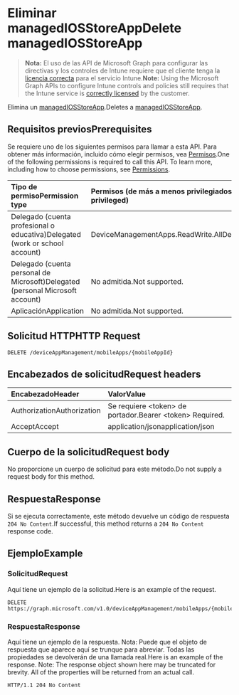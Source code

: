# <a name="delete-managediosstoreapp"></a><span data-ttu-id="1eb26-101">Eliminar managedIOSStoreApp</span><span class="sxs-lookup"><span data-stu-id="1eb26-101">Delete managedIOSStoreApp</span></span>

> <span data-ttu-id="1eb26-102">**Nota:** El uso de las API de Microsoft Graph para configurar las directivas y los controles de Intune requiere que el cliente tenga la [licencia correcta](https://go.microsoft.com/fwlink/?linkid=839381) para el servicio Intune.</span><span class="sxs-lookup"><span data-stu-id="1eb26-102">**Note:** Using the Microsoft Graph APIs to configure Intune controls and policies still requires that the Intune service is [correctly licensed](https://go.microsoft.com/fwlink/?linkid=839381) by the customer.</span></span>

<span data-ttu-id="1eb26-103">Elimina un [managedIOSStoreApp](../resources/intune_apps_managediosstoreapp.md).</span><span class="sxs-lookup"><span data-stu-id="1eb26-103">Deletes a [managedIOSStoreApp](../resources/intune_apps_managediosstoreapp.md).</span></span>
## <a name="prerequisites"></a><span data-ttu-id="1eb26-104">Requisitos previos</span><span class="sxs-lookup"><span data-stu-id="1eb26-104">Prerequisites</span></span>
<span data-ttu-id="1eb26-p101">Se requiere uno de los siguientes permisos para llamar a esta API. Para obtener más información, incluido cómo elegir permisos, vea [Permisos](../../../concepts/permissions_reference.md).</span><span class="sxs-lookup"><span data-stu-id="1eb26-p101">One of the following permissions is required to call this API. To learn more, including how to choose permissions, see [Permissions](../../../concepts/permissions_reference.md).</span></span>

|<span data-ttu-id="1eb26-107">Tipo de permiso</span><span class="sxs-lookup"><span data-stu-id="1eb26-107">Permission type</span></span>|<span data-ttu-id="1eb26-108">Permisos (de más a menos privilegiados)</span><span class="sxs-lookup"><span data-stu-id="1eb26-108">Permissions (from most to least privileged)</span></span>|
|:---|:---|
|<span data-ttu-id="1eb26-109">Delegado (cuenta profesional o educativa)</span><span class="sxs-lookup"><span data-stu-id="1eb26-109">Delegated (work or school account)</span></span>|<span data-ttu-id="1eb26-110">DeviceManagementApps.ReadWrite.All</span><span class="sxs-lookup"><span data-stu-id="1eb26-110">DeviceManagementApps.ReadWrite.All</span></span>|
|<span data-ttu-id="1eb26-111">Delegado (cuenta personal de Microsoft)</span><span class="sxs-lookup"><span data-stu-id="1eb26-111">Delegated (personal Microsoft account)</span></span>|<span data-ttu-id="1eb26-112">No admitida.</span><span class="sxs-lookup"><span data-stu-id="1eb26-112">Not supported.</span></span>|
|<span data-ttu-id="1eb26-113">Aplicación</span><span class="sxs-lookup"><span data-stu-id="1eb26-113">Application</span></span>|<span data-ttu-id="1eb26-114">No admitida.</span><span class="sxs-lookup"><span data-stu-id="1eb26-114">Not supported.</span></span>|

## <a name="http-request"></a><span data-ttu-id="1eb26-115">Solicitud HTTP</span><span class="sxs-lookup"><span data-stu-id="1eb26-115">HTTP Request</span></span>
<!-- {
  "blockType": "ignored"
}
-->
``` http
DELETE /deviceAppManagement/mobileApps/{mobileAppId}
```

## <a name="request-headers"></a><span data-ttu-id="1eb26-116">Encabezados de solicitud</span><span class="sxs-lookup"><span data-stu-id="1eb26-116">Request headers</span></span>
|<span data-ttu-id="1eb26-117">Encabezado</span><span class="sxs-lookup"><span data-stu-id="1eb26-117">Header</span></span>|<span data-ttu-id="1eb26-118">Valor</span><span class="sxs-lookup"><span data-stu-id="1eb26-118">Value</span></span>|
|:---|:---|
|<span data-ttu-id="1eb26-119">Authorization</span><span class="sxs-lookup"><span data-stu-id="1eb26-119">Authorization</span></span>|<span data-ttu-id="1eb26-120">Se requiere &lt;token&gt; de portador.</span><span class="sxs-lookup"><span data-stu-id="1eb26-120">Bearer &lt;token&gt; Required.</span></span>|
|<span data-ttu-id="1eb26-121">Accept</span><span class="sxs-lookup"><span data-stu-id="1eb26-121">Accept</span></span>|<span data-ttu-id="1eb26-122">application/json</span><span class="sxs-lookup"><span data-stu-id="1eb26-122">application/json</span></span>|

## <a name="request-body"></a><span data-ttu-id="1eb26-123">Cuerpo de la solicitud</span><span class="sxs-lookup"><span data-stu-id="1eb26-123">Request body</span></span>
<span data-ttu-id="1eb26-124">No proporcione un cuerpo de solicitud para este método.</span><span class="sxs-lookup"><span data-stu-id="1eb26-124">Do not supply a request body for this method.</span></span>

## <a name="response"></a><span data-ttu-id="1eb26-125">Respuesta</span><span class="sxs-lookup"><span data-stu-id="1eb26-125">Response</span></span>
<span data-ttu-id="1eb26-126">Si se ejecuta correctamente, este método devuelve un código de respuesta `204 No Content`.</span><span class="sxs-lookup"><span data-stu-id="1eb26-126">If successful, this method returns a `204 No Content` response code.</span></span>

## <a name="example"></a><span data-ttu-id="1eb26-127">Ejemplo</span><span class="sxs-lookup"><span data-stu-id="1eb26-127">Example</span></span>
### <a name="request"></a><span data-ttu-id="1eb26-128">Solicitud</span><span class="sxs-lookup"><span data-stu-id="1eb26-128">Request</span></span>
<span data-ttu-id="1eb26-129">Aquí tiene un ejemplo de la solicitud.</span><span class="sxs-lookup"><span data-stu-id="1eb26-129">Here is an example of the request.</span></span>
``` http
DELETE https://graph.microsoft.com/v1.0/deviceAppManagement/mobileApps/{mobileAppId}
```

### <a name="response"></a><span data-ttu-id="1eb26-130">Respuesta</span><span class="sxs-lookup"><span data-stu-id="1eb26-130">Response</span></span>
<span data-ttu-id="1eb26-p102">Aquí tiene un ejemplo de la respuesta. Nota: Puede que el objeto de respuesta que aparece aquí se trunque para abreviar. Todas las propiedades se devolverán de una llamada real.</span><span class="sxs-lookup"><span data-stu-id="1eb26-p102">Here is an example of the response. Note: The response object shown here may be truncated for brevity. All of the properties will be returned from an actual call.</span></span>
``` http
HTTP/1.1 204 No Content
```








